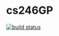 # cs246GP
[![build status](https://git.uwaterloo.ca/gromodan/cs246GP/badges/master/build.svg)](https://git.uwaterloo.ca/gromodan/cs246GP/commits/master)
